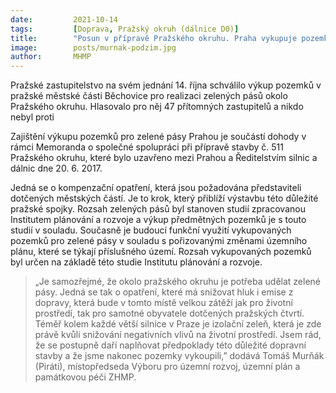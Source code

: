```yaml
---
date:         2021-10-14
tags:         [Doprava, Pražský okruh (dálnice D0)]
title:        "Posun v přípravě Pražského okruhu. Praha vykupuje pozemky pro zelené pásy"
image: 	      posts/murnak-podzim.jpg
author:       MHMP
---
```


Pražské zastupitelstvo na svém jednání 14. října schválilo výkup pozemků v pražské městské části Běchovice pro realizaci zelených pásů okolo Pražského okruhu. Hlasovalo pro něj 47 přítomných zastupitelů a nikdo nebyl proti

Zajištění výkupu pozemků pro zelené pásy Prahou je součástí dohody v rámci Memoranda o společné spolupráci při přípravě stavby č. 511 Pražského okruhu, které bylo uzavřeno mezi  Prahou a Ředitelstvím silnic a dálnic dne 20. 6. 2017. 

Jedná se o kompenzační opatření, která jsou požadována představiteli dotčených městských částí. Je to krok, který přiblíží výstavbu této důležité pražské spojky. Rozsah zelených pásů byl stanoven studií zpracovanou Institutem plánování a rozvoje a výkup předmětných pozemků je s touto studií v souladu. Současně je budoucí funkční využití vykupovaných pozemků pro zelené pásy v souladu s pořizovanými změnami územního plánu, které se týkají příslušného území. Rozsah vykupovaných pozemků byl určen na základě této studie Institutu plánování a rozvoje. 

> „Je samozřejmé, že okolo pražského okruhu je potřeba udělat zelené pásy. Jedná se tak o opatření, které má snižovat hluk i emise z dopravy, která bude v tomto místě velkou zátěží jak pro životní prostředí, tak pro samotné obyvatele dotčených pražských čtvrtí. Téměř kolem každé větší silnice v Praze je izolační zeleň, která je zde právě kvůli snižování negativních vlivů na životní prostředí. Jsem rád, že se postupně daří naplňovat předpoklady této důležité dopravní stavby a že jsme nakonec pozemky vykoupili,” dodává Tomáš Murňák (Piráti), místopředseda Výboru pro územní rozvoj, územní plán a památkovou péči ZHMP.
